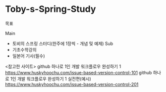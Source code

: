 # Toby-s-Spring-Study
목표 

Main 
* 토비의 스프링 스터디(한주에 1장씩 - 개념 및 예제)
Sub
* 기초수학강의 
* 일본어 기사(필수)


<참고한 사이트>
github 하나로 1인 개발 워크플로우 완성하기 1
https://www.huskyhoochu.com/issue-based-version-control-101
github 하나로 1인 개발 워크플로우 완성하기 1 실전편(예시)
https://www.huskyhoochu.com/issue-based-version-control-201
